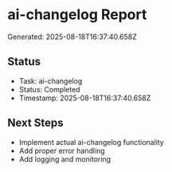 # ai-changelog Report

Generated: 2025-08-18T16:37:40.658Z

## Status
- Task: ai-changelog
- Status: Completed
- Timestamp: 2025-08-18T16:37:40.658Z

## Next Steps
- Implement actual ai-changelog functionality
- Add proper error handling
- Add logging and monitoring
